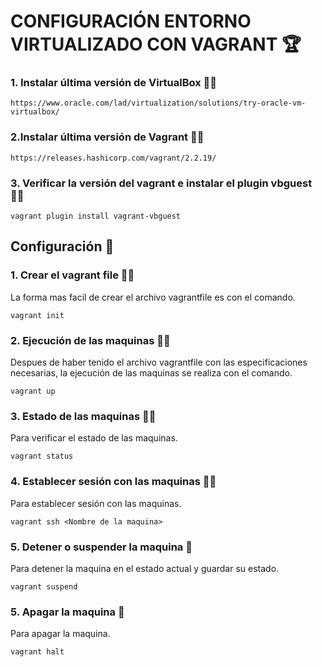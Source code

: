 # CONFIGURACIÓN ENTORNO VIRTUALIZADO CON VAGRANT 🏆

### 1. Instalar última versión de VirtualBox 👩‍💻
```
https://www.oracle.com/lad/virtualization/solutions/try-oracle-vm-virtualbox/
```

### 2.Instalar última versión de Vagrant 👩‍💻
```
https://releases.hashicorp.com/vagrant/2.2.19/
```

### 3. Verificar la versión del vagrant e instalar el plugin vbguest 👩‍💻
```
vagrant plugin install vagrant-vbguest
```

## Configuración 🚀

### 1. Crear el vagrant file 👩‍💻
La forma mas facil de crear el archivo vagrantfile es con el comando.
```
vagrant init
```

### 2. Ejecución de las maquinas 👩‍💻
Despues de haber tenido el archivo vagrantfile con las especificaciones necesarias, la ejecución de las maquinas se realiza con el comando.
```
vagrant up
```

### 3. Estado de las maquinas 👩‍💻
Para verificar el estado de las maquinas.
```
vagrant status
```

### 4. Establecer sesión con las maquinas 👩‍💻
Para establecer sesión con las maquinas.
```
vagrant ssh <Nombre de la maquina>
```

### 5. Detener o suspender la maquina 🐾
Para detener la maquina en el estado actual y guardar su estado.
```
vagrant suspend
```

### 5. Apagar la maquina 🐾
Para apagar la maquina.
```
vagrant halt
```
